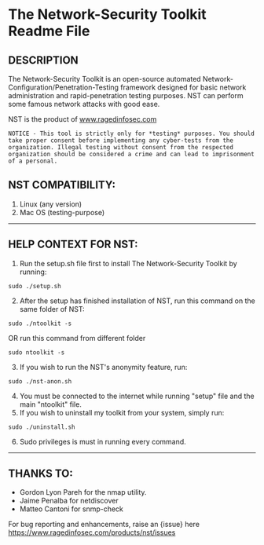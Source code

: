 
# The Network-Security Toolkit Readme File  


## DESCRIPTION

The Network-Security Toolkit is an open-source automated Network-Configuration/Penetration-Testing framework designed for basic network administration and rapid-penetration testing purposes. NST can perform some famous network attacks with good ease. 

NST is the product of www.ragedinfosec.com

~~~~~~~~~~~~~~~~~~~~~~~~~~~~~~~~~~~~~~~~~~~~~~~~~~~~~~~~~~~~~~~~~~~~~~~~~~~~~~~~~~~~~~~~~~~~~~~~~~~~~~~~~~~~~~~~~~~~~~~~~
NOTICE - This tool is strictly only for *testing* purposes. You should take proper consent before implementing any cyber-tests from the organization. Illegal testing without consent from the respected organization should be considered a crime and can lead to imprisonment of a personal.
~~~~~~~~~~~~~~~~~~~~~~~~~~~~~~~~~~~~~~~~~~~~~~~~~~~~~~~~~~~~~~~~~~~~~~~~~~~~~~~~~~~~~~~~~~~~~~~~~~~~~~~~~~~~~~~~~~~~~~~~~


## NST COMPATIBILITY:

1. Linux (any version)
2. Mac OS (testing-purpose)

------

## HELP CONTEXT FOR NST:

1. Run the setup.sh file first to install The Network-Security Toolkit by running:
~~~~~~~~~~~~~~~~~~~~~~~~~~~~~~~~~~
sudo ./setup.sh
~~~~~~~~~~~~~~~~~~~~~~~~~~~~~~~~~~
2. After the setup has finished installation of NST, run this command on the same folder of NST:
~~~~~~~~~~~~~~~~~~~~~
sudo ./ntoolkit -s 
~~~~~~~~~~~~~~~~~~~~~
OR run this command from different folder
~~~~~~~~~~~~~~~~~~~~~
sudo ntoolkit -s 
~~~~~~~~~~~~~~~~~~~~~
3. If you wish to run the NST's anonymity feature, run:
~~~~~~~~~~~~~~~~~~~~~~~~~
sudo ./nst-anon.sh 
~~~~~~~~~~~~~~~~~~~~~~~~~
4. You must be connected to the internet while running "setup" file and the main "ntoolkit" file.
5. If you wish to uninstall my toolkit from your system, simply run:
~~~~~~~~~~~~~~~~
sudo ./uninstall.sh
~~~~~~~~~~~~~~~~
6. Sudo privileges is must in running every command.
-----

## THANKS TO:

* Gordon Lyon Pareh for the nmap utility.
* Jaime Penalba for netdiscover
* Matteo Cantoni for snmp-check



For bug reporting and enhancements, raise an {issue} here https://www.ragedinfosec.com/products/nst/issues 











